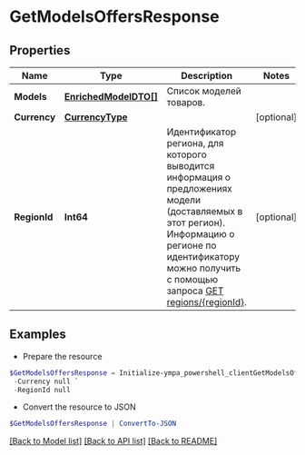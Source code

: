 # GetModelsOffersResponse
## Properties

Name | Type | Description | Notes
------------ | ------------- | ------------- | -------------
**Models** | [**EnrichedModelDTO[]**](EnrichedModelDTO.md) | Список моделей товаров. | 
**Currency** | [**CurrencyType**](CurrencyType.md) |  | [optional] 
**RegionId** | **Int64** | Идентификатор региона, для которого выводится информация о предложениях модели (доставляемых в этот регион).  Информацию о регионе по идентификатору можно получить с помощью запроса [GET regions/{regionId}](../../reference/regions/searchRegionsById.md).  | [optional] 

## Examples

- Prepare the resource
```powershell
$GetModelsOffersResponse = Initialize-ympa_powershell_clientGetModelsOffersResponse  -Models null `
 -Currency null `
 -RegionId null
```

- Convert the resource to JSON
```powershell
$GetModelsOffersResponse | ConvertTo-JSON
```

[[Back to Model list]](../README.md#documentation-for-models) [[Back to API list]](../README.md#documentation-for-api-endpoints) [[Back to README]](../README.md)

